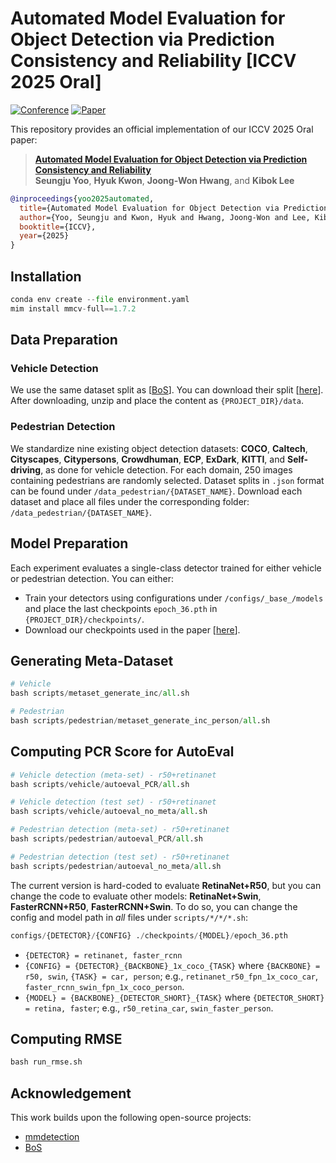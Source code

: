 # Automated Model Evaluation for Object Detection via Prediction Consistency and Reliability [ICCV 2025 Oral]

[![Conference](https://img.shields.io/badge/ICCV-2025%20Oral-0b5fff.svg)]()
[![Paper](https://img.shields.io/badge/Paper-arXiv-4b9e5d.svg)](https://arxiv.org/abs/2508.12082)

This repository provides an official implementation of our ICCV 2025 Oral paper:
> [**Automated Model Evaluation for Object Detection via Prediction Consistency and Reliability**](https://arxiv.org/abs/2508.12082)  
> **Seungju Yoo**, **Hyuk Kwon**, **Joong-Won Hwang**, and **Kibok Lee**

```BibTeX
@inproceedings{yoo2025automated,
  title={Automated Model Evaluation for Object Detection via Prediction Consistency and Reliability},
  author={Yoo, Seungju and Kwon, Hyuk and Hwang, Joong-Won and Lee, Kibok},
  booktitle={ICCV},
  year={2025}
}
```

## Installation
```python
conda env create --file environment.yaml
mim install mmcv-full==1.7.2
```

## Data Preparation
### Vehicle Detection
We use the same dataset split as [[BoS](https://github.com/YangYangGirl/BoS)].
You can download their split [[here](https://drive.google.com/file/d/1bs1y04q_0VeSDTnex0i94gzK8vGXdx5r/view?usp=sharing)].
After downloading, unzip and place the content as `{PROJECT_DIR}/data`.

### Pedestrian Detection
We standardize nine existing object detection datasets: **COCO**, **Caltech**, **Cityscapes**, **Citypersons**, **Crowdhuman**, **ECP**, **ExDark**, **KITTI**, and **Self-driving**, as done for vehicle detection.
For each domain, 250 images containing pedestrians are randomly selected. Dataset splits in `.json` format can be found under `/data_pedestrian/{DATASET_NAME}`.
Download each dataset and place all files under the corresponding folder: `/data_pedestrian/{DATASET_NAME}`.

## Model Preparation
Each experiment evaluates a single-class detector trained for either vehicle or pedestrian detection.
You can either:
* Train your detectors using configurations under `/configs/_base_/models` and place the last checkpoints `epoch_36.pth` in `{PROJECT_DIR}/checkpoints/`.
* Download our checkpoints used in the paper [[here](https://www.dropbox.com/scl/fo/d4oejv2cok1iegepwa3ty/AH0Xg-63VD-A4bqQHkKJLiU?rlkey=a7z8lifwocd2kabi6hrok9e5r&st=uaeilotw&dl=0)].

## Generating Meta-Dataset
```python
# Vehicle 
bash scripts/metaset_generate_inc/all.sh

# Pedestrian
bash scripts/pedestrian/metaset_generate_inc_person/all.sh
```

## Computing PCR Score for AutoEval

```python
# Vehicle detection (meta-set) - r50+retinanet
bash scripts/vehicle/autoeval_PCR/all.sh

# Vehicle detection (test set) - r50+retinanet
bash scripts/vehicle/autoeval_no_meta/all.sh

# Pedestrian detection (meta-set) - r50+retinanet
bash scripts/pedestrian/autoeval_PCR/all.sh

# Pedestrian detection (test set) - r50+retinanet
bash scripts/pedestrian/autoeval_no_meta/all.sh
```
The current version is hard-coded to evaluate **RetinaNet+R50**, but you can change the code to evaluate other models: **RetinaNet+Swin**, **FasterRCNN+R50**, **FasterRCNN+Swin**.
To do so, you can change the config and model path in *all* files under `scripts/*/*/*.sh`:
```python
configs/{DETECTOR}/{CONFIG} ./checkpoints/{MODEL}/epoch_36.pth
```
* `{DETECTOR} = retinanet, faster_rcnn`
* `{CONFIG} = {DETECTOR}_{BACKBONE}_1x_coco_{TASK}` where `{BACKBONE} = r50, swin`, `{TASK} = car, person`; e.g., `retinanet_r50_fpn_1x_coco_car`, `faster_rcnn_swin_fpn_1x_coco_person`.
* `{MODEL} = {BACKBONE}_{DETECTOR_SHORT}_{TASK}` where `{DETECTOR_SHORT} = retina, faster`; e.g., `r50_retina_car`, `swin_faster_person`.

## Computing RMSE
```python
bash run_rmse.sh
```

## Acknowledgement
This work builds upon the following open-source projects:
* [mmdetection](https://github.com/open-mmlab/mmdetection)
* [BoS](https://github.com/YangYangGirl/BoS)
